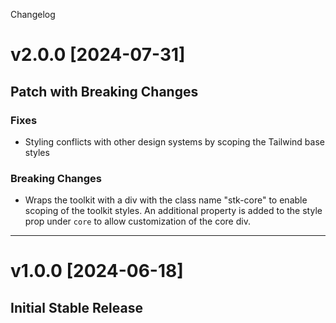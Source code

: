 Changelog

# v2.0.0 [2024-07-31]

## Patch with Breaking Changes

### Fixes 
- Styling conflicts with other design systems by scoping the Tailwind base styles

### Breaking Changes
- Wraps the toolkit with a div with the class name "stk-core" to enable scoping of the toolkit styles. An additional property is added to the style prop under `core` to allow customization of the core div.

---

# v1.0.0 [2024-06-18]

## Initial Stable Release